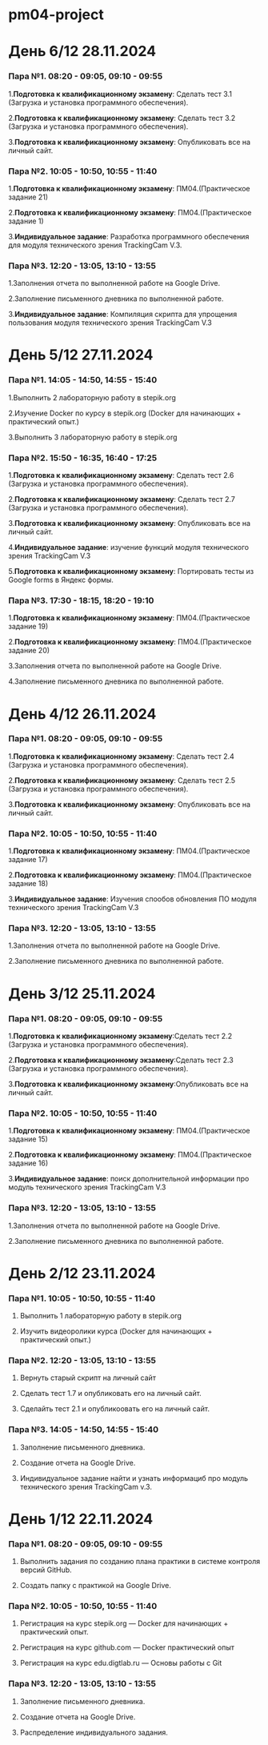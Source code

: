 # pm04-project

# День 6/12 28.11.2024

### Пара №1. 08:20 - 09:05, 09:10 - 09:55

1.**Подготовка к квалификационному экзамену**: Сделать тест 3.1 (Загрузка и установка программного обеспечения).

2.**Подготовка к квалификационному экзамену**: Сделать тест 3.2 (Загрузка и установка программного обеспечения).

3.**Подготовка к квалификационному экзамену**: Опубликовать все на личный сайт.

### Пара №2. 10:05 - 10:50, 10:55 - 11:40

1.**Подготовка к квалификационному экзамену**: ПМ04.(Практическое задание 21)

2.**Подготовка к квалификационному экзамену**: ПМ04.(Практическое задание 1)

3.**Индивидуальное задание**: Разработка программного обеспечения для модуля технического зрения TrackingCam V.3.

### Пара №3. 12:20 - 13:05, 13:10 - 13:55

1.Заполнения отчета по выполненной работе на Google Drive.

2.Заполнение письменного дневника по выполненной работе.

3.**Индивидуальное задание**: Компиляция скрипта для упрощения пользования модуля технического зрения TrackingCam V.3

# День 5/12 27.11.2024

### Пара №1. 14:05 - 14:50, 14:55 - 15:40

1.Выполнить 2 лабораторную работу в stepik.org

2.Изучение Docker по курсу в stepik.org (Docker для начинающих + практический опыт.)

3.Выполнить 3 лабораторную работу в stepik.org

### Пара №2. 15:50 - 16:35, 16:40 - 17:25

1.**Подготовка к квалификационному экзамену**: Сделать тест 2.6 (Загрузка и установка программного обеспечения).

2.**Подготовка к квалификационному экзамену**: Сделать тест 2.7 (Загрузка и установка программного обеспечения).

3.**Подготовка к квалификационному экзамену**: Опубликовать все на личный сайт.

4.**Индивидуальное задание**: изучение функций модуля технического зрения TrackingCam V.3

5.**Подготовка к квалификационному экзамену**: Портировать тесты из Google forms в Яндекс формы.

### Пара №3. 17:30 - 18:15, 18:20 - 19:10

1.**Подготовка к квалификационному экзамену**: ПМ04.(Практическое задание 19)

2.**Подготовка к квалификационному экзамену**: ПМ04.(Практическое задание 20)

3.Заполнения отчета по выполненной работе на Google Drive.

4.Заполнение письменного дневника по выполненной работе.


# День 4/12 26.11.2024

### Пара №1. 08:20 - 09:05, 09:10 - 09:55

1.**Подготовка к квалификационному экзамену**: Сделать тест 2.4 (Загрузка и установка программного обеспечения).

2.**Подготовка к квалификационному экзамену**: Сделать тест 2.5 (Загрузка и установка программного обеспечения).

3.**Подготовка к квалификационному экзамену**: Опубликовать все на личный сайт.

### Пара №2. 10:05 - 10:50, 10:55 - 11:40

1.**Подготовка к квалификационному экзамену**: ПМ04.(Практическое задание 17)

2.**Подготовка к квалификационному экзамену**: ПМ04.(Практическое задание 18)

3.**Индивидуальное задание**: Изучения спообов обновления ПО модуля технического зрения TrackingCam V.3

### Пара №3. 12:20 - 13:05, 13:10 - 13:55

1.Заполнения отчета по выполненной работе на Google Drive.

2.Заполнение письменного дневника по выполненной работе.

# День 3/12 25.11.2024

### Пара №1. 08:20 - 09:05, 09:10 - 09:55

1.**Подготовка к квалификационному экзамену**:Сделать тест 2.2 (Загрузка и установка программного обеспечения).

2.**Подготовка к квалификационному экзамену**:Сделать тест 2.3 (Загрузка и установка программного обеспечения).

3.**Подготовка к квалификационному экзамену**:Опубликовать все на личный сайт.

### Пара №2. 10:05 - 10:50, 10:55 - 11:40

1.**Подготовка к квалификационному экзамену**: ПМ04.(Практическое задание 15)

2.**Подготовка к квалификационному экзамену**: ПМ04.(Практическое задание 16)

3.**Индивидуальное задание**: поиск дополнительной информации про модуль технического зрения TrackingCam V.3

### Пара №3. 12:20 - 13:05, 13:10 - 13:55

1.Заполнения отчета по выполненной работе на Google Drive.

2.Заполнение письменного дневника по выполненной работе.

# День 2/12 23.11.2024

### Пара №1. 10:05 - 10:50, 10:55 - 11:40

1. Выполнить 1 лабораторную работу в stepik.org

2. Изучить видеоролики курса (Docker для начинающих + практический опыт.)

### Пара №2. 12:20 - 13:05, 13:10 - 13:55

1. Вернуть старый скрипт на личный сайт

2. Сделать тест 1.7 и опубликовать его на личный сайт.

3. Сделайть тест 2.1 и опубликоовать его на личный сайт.

### Пара №3. 14:05 - 14:50, 14:55 - 15:40

1. Заполнение письменного дневника.

2. Создание отчета на Google Drive.

3. Индивидуальное задание найти и узнать информациб про модуль технического зрения TrackingCam v.3.

   
# День 1/12 22.11.2024

### Пара №1. 08:20 - 09:05, 09:10 - 09:55

1. Выполнить задания по созданию плана практики в системе контроля версий GitHub.

2. Создать папку с практикой на Google Drive.  

### Пара №2. 10:05 - 10:50, 10:55 - 11:40

1. Регистрация на курс stepik.org — Docker для начинающих + практический опыт.

2. Регистрация на курс github.com — Docker практический опыт

3. Регистрация на курс edu.digtlab.ru — Основы работы с Git

### Пара №3. 12:20 - 13:05, 13:10 - 13:55

1. Заполнение письменного дневника.

2. Создание отчета на Google Drive.

3. Распределение индивидуального задания.

   

